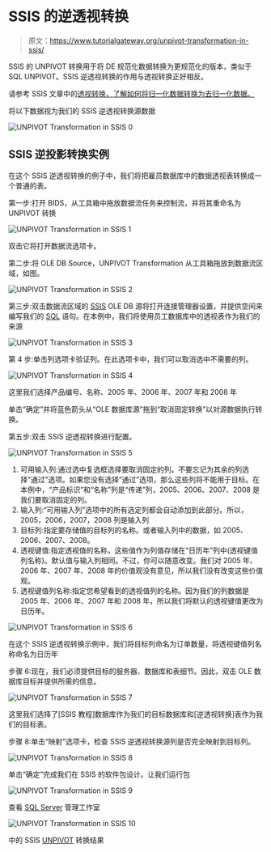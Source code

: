 # SSIS 的逆透视转换

> 原文：<https://www.tutorialgateway.org/unpivot-transformation-in-ssis/>

SSIS 的 UNPIVOT 转换用于将 DE 规范化数据转换为更规范化的版本，类似于 SQL UNPIVOT。SSIS 逆透视转换的作用与透视转换正好相反。

请参考 SSIS 文章中的[透视转换，了解如何将归一化数据转换为去归一化数据。](https://www.tutorialgateway.org/pivot-transformation-in-ssis/)

将以下数据视为我们的 SSIS 逆透视转换源数据

![UNPIVOT Transformation in SSIS 0](img/55aee956bb71df8728e396fbf88fb67f.png)

## SSIS 逆投影转换实例

在这个 SSIS 逆透视转换的例子中，我们将把雇员数据库中的数据透视表转换成一个普通的表。

第一步:打开 BIDS，从工具箱中拖放数据流任务来控制流，并将其重命名为 UNPIVOT 转换

![UNPIVOT Transformation in SSIS 1](img/626123228d58f4c377da97a7cba94dbb.png)

双击它将打开数据流选项卡。

第二步:将 OLE DB Source，UNPIVOT Transformation 从工具箱拖放到数据流区域，如图。

![UNPIVOT Transformation in SSIS 2](img/c7c4b4527ab74c7a3d1f81d33ed6220f.png)

第三步:双击数据流区域的 [SSIS](https://www.tutorialgateway.org/ssis/) OLE DB 源将打开连接管理器设置，并提供空间来编写我们的 [SQL](https://www.tutorialgateway.org/sql/) 语句。在本例中，我们将使用员工数据库中的透视表作为我们的来源

![UNPIVOT Transformation in SSIS 3](img/f7fffbd7c34d3b495c59738c6d0fc4ba.png)

第 4 步:单击列选项卡验证列。在此选项卡中，我们可以取消选中不需要的列。

![UNPIVOT Transformation in SSIS 4](img/4c49b91a5de744dca59234a5593f9ce8.png)

这里我们选择产品编号、名称、2005 年、2006 年、2007 年和 2008 年

单击“确定”并将蓝色箭头从“OLE 数据库源”拖到“取消固定转换”以对源数据执行转换。

第五步:双击 SSIS 逆透视转换进行配置。

![UNPIVOT Transformation in SSIS 5](img/7b2a96a78ec5e7826a66bee6115cca83.png)

1.  可用输入列:通过选中复选框选择要取消固定的列。不要忘记为其余的列选择“通过”选项。如果您没有选择“通过”选项，那么这些列将不能用于目标。在本例中，“产品标识”和“名称”列是“传递”列，2005、2006、2007、2008 是我们要取消固定的列。
2.  输入列:“可用输入列”选项中的所有选定列都会自动添加到此部分。所以，2005，2006，2007，2008 列是输入列
3.  目标列:指定要存储值的目标列的名称。或者输入列中的数据，如 2005、2006、2007、2008。
4.  透视键值:指定透视值的名称，这些值作为列值存储在“日历年”列中(透视键值列名称)。默认值与输入列相同。不过，你可以随意改变。我们对 2005 年、2006 年、2007 年、2008 年的价值观没有意见，所以我们没有改变这些价值观。
5.  透视键值列名称:指定您希望看到的透视值列的名称。因为我们的列数据是 2005 年、2006 年、2007 年和 2008 年，所以我们将默认的透视键值更改为日历年。

![UNPIVOT Transformation in SSIS 6](img/adebf9c59bece712e1e4e0cf3f86092b.png)

在这个 SSIS 逆透视转换示例中，我们将目标列命名为订单数量，将透视键值列名称命名为日历年

步骤 6:现在，我们必须提供目标的服务器、数据库和表细节。因此，双击 OLE 数据库目标并提供所需的信息。

![UNPIVOT Transformation in SSIS 7](img/241e865f81ce55a4f025812842ef1028.png)

这里我们选择了[SSIS 教程]数据库作为我们的目标数据库和[逆透视转换]表作为我们的目标表。

步骤 8:单击“映射”选项卡，检查 SSIS 逆透视转换源列是否完全映射到目标列。

![UNPIVOT Transformation in SSIS 8](img/f02a274b3c715e42605ce12addc99ad1.png)

单击“确定”完成我们在 SSIS 的软件包设计。让我们运行包

![UNPIVOT Transformation in SSIS 9](img/a1b5fa9617fe96b132f23303b24a6b6a.png)

查看 [SQL Server](https://www.tutorialgateway.org/sql/) 管理工作室

![UNPIVOT Transformation in SSIS 10](img/3981354927fd7aab5bd0bbd9aa9aff77.png)

中的 SSIS [UNPIVOT](https://www.tutorialgateway.org/unpivot-in-sql/) 转换结果